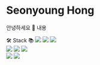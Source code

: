 
# Seonyoung Hong
<div align:center>

안녕하세요 :wave:
내용

:hammer_and_wrench: Stack :books:
<img src="https://img.shields.io/badge/-JavaScript-%23F7DF1E?style=flat-square&logo=JavaScript&logoColor=black" /> 
<img src="https://img.shields.io/badge/-HTML5-%23E34F26?style=flat-square&logo=HTML5&logoColor=white" />
<img src="https://img.shields.io/badge/-CSS3-%231572B6?style=flat-square&logo=CSS3&logoColor=whtie" /><br>
<img src="https://img.shields.io/badge/-PHP-%23777BB4?style=flat-square&logo=PHP&logoColor=white" />
<img src="https://img.shields.io/badge/-React-%2361DAFB?style=flat-square&logo=React&logoColor=black" />
<img src="https://img.shields.io/badge/-MySQL-%234479A1?style=flat-square&logo=MySQL&logoColor=white" /><br>
<img src="https://img.shields.io/badge/-JAVA-%23007396?style=flat-square&logo=JAVA&logoColor=white" />
<img src="https://img.shields.io/badge/-Amazon%20AWS-%23232F3E?style=flat-square&logo=CSS3&logoColor=whtie" />
 
</div>
